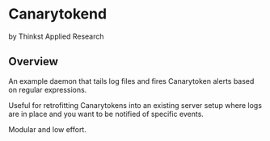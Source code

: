 Canarytokend
=======================
by Thinkst Applied Research

Overview
--------
An example daemon that tails log files and fires Canarytoken alerts based on regular expressions.

Useful for retrofitting Canarytokens into an existing server setup where logs are in place and you want to be notified of specific events.

Modular and low effort.

